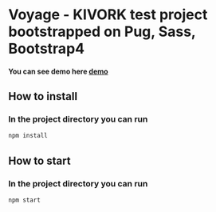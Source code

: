 # Voyage - KIVORK test project bootstrapped on Pug, Sass, Bootstrap4

#### You can see demo here [demo](https://github.com/Alexpol19/Kivork-test/blob/main/build/index.html)

## How to install
### In the project directory you can run
```bash 
npm install
```
## How to start 
### In the project directory you can run
```bash 
npm start
```
